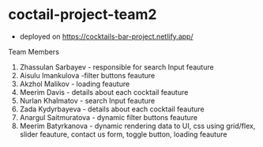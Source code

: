 # coctail-project-team2

- deployed on https://cocktails-bar-project.netlify.app/

Team Members

1. Zhassulan Sarbayev - responsible for search Input feauture
2. Aisulu Imankulova -filter buttons feauture
3. Akzhol Malikov - loading feauture
4. Meerim Davis - details about each cocktail feauture
5. Nurlan Khalmatov - search Input feauture
6. Zada Kydyrbayeva - details about each cocktail feauture
7. Anargul Saitmuratova - dynamic filter buttons feauture
8. Meerim Batyrkanova - dynamic rendering data to UI, css using grid/flex, slider feauture, contact us form, toggle button, loading feauture


